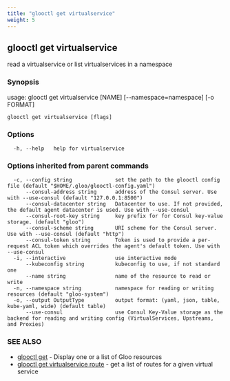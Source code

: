 ```yaml
---
title: "glooctl get virtualservice"
weight: 5
---
```

## glooctl get virtualservice

read a virtualservice or list virtualservices in a namespace

### Synopsis

usage: glooctl get virtualservice [NAME] [--namespace=namespace] [-o FORMAT]

```
glooctl get virtualservice [flags]
```

### Options

```
  -h, --help   help for virtualservice
```

### Options inherited from parent commands

```
  -c, --config string              set the path to the glooctl config file (default "$HOME/.gloo/glooctl-config.yaml")
      --consul-address string      address of the Consul server. Use with --use-consul (default "127.0.0.1:8500")
      --consul-datacenter string   Datacenter to use. If not provided, the default agent datacenter is used. Use with --use-consul
      --consul-root-key string     key prefix for for Consul key-value storage. (default "gloo")
      --consul-scheme string       URI scheme for the Consul server. Use with --use-consul (default "http")
      --consul-token string        Token is used to provide a per-request ACL token which overrides the agent's default token. Use with --use-consul
  -i, --interactive                use interactive mode
      --kubeconfig string          kubeconfig to use, if not standard one
      --name string                name of the resource to read or write
  -n, --namespace string           namespace for reading or writing resources (default "gloo-system")
  -o, --output OutputType          output format: (yaml, json, table, kube-yaml, wide) (default table)
      --use-consul                 use Consul Key-Value storage as the backend for reading and writing config (VirtualServices, Upstreams, and Proxies)
```

### SEE ALSO

* [glooctl get](../glooctl_get)	 - Display one or a list of Gloo resources
* [glooctl get virtualservice route](../glooctl_get_virtualservice_route)	 - get a list of routes for a given virtual service

